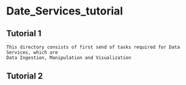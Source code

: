 # Date_Services_tutorial

## Tutorial 1

    This directory consists of first send of tasks required for Data Services, which are 
    Data Ingestion, Manipulation and Visualization

## Tutorial 2

